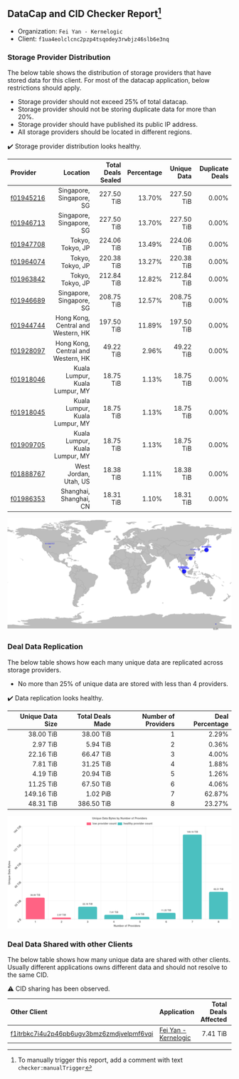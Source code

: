 ## DataCap and CID Checker Report[^1]
 - Organization: `Fei Yan - Kernelogic`
 - Client: `f1ua4eolclcnc2pzp4tsqodey3rwbjz46slb6e3nq`
### Storage Provider Distribution
The below table shows the distribution of storage providers that have stored data for this client.
For most of the datacap application, below restrictions should apply.
 - Storage provider should not exceed 25% of total datacap.
 - Storage provider should not be storing duplicate data for more than 20%.
 - Storage provider should have published its public IP address.
 - All storage providers should be located in different regions.

✔️ Storage provider distribution looks healthy.

| Provider                                              |                           Location | Total Deals Sealed | Percentage | Unique Data | Duplicate Deals |
| :---------------------------------------------------- | ---------------------------------: | -----------------: | ---------: | ----------: | --------------: |
| [f01945216](https://filfox.info/en/address/f01945216) |           Singapore, Singapore, SG |         227.50 TiB |     13.70% |  227.50 TiB |           0.00% |
| [f01946713](https://filfox.info/en/address/f01946713) |           Singapore, Singapore, SG |         227.50 TiB |     13.70% |  227.50 TiB |           0.00% |
| [f01947708](https://filfox.info/en/address/f01947708) |                   Tokyo, Tokyo, JP |         224.06 TiB |     13.49% |  224.06 TiB |           0.00% |
| [f01964074](https://filfox.info/en/address/f01964074) |                   Tokyo, Tokyo, JP |         220.38 TiB |     13.27% |  220.38 TiB |           0.00% |
| [f01963842](https://filfox.info/en/address/f01963842) |                   Tokyo, Tokyo, JP |         212.84 TiB |     12.82% |  212.84 TiB |           0.00% |
| [f01946689](https://filfox.info/en/address/f01946689) |           Singapore, Singapore, SG |         208.75 TiB |     12.57% |  208.75 TiB |           0.00% |
| [f01944744](https://filfox.info/en/address/f01944744) | Hong Kong, Central and Western, HK |         197.50 TiB |     11.89% |  197.50 TiB |           0.00% |
| [f01928097](https://filfox.info/en/address/f01928097) | Hong Kong, Central and Western, HK |          49.22 TiB |      2.96% |   49.22 TiB |           0.00% |
| [f01918046](https://filfox.info/en/address/f01918046) |     Kuala Lumpur, Kuala Lumpur, MY |          18.75 TiB |      1.13% |   18.75 TiB |           0.00% |
| [f01918045](https://filfox.info/en/address/f01918045) |     Kuala Lumpur, Kuala Lumpur, MY |          18.75 TiB |      1.13% |   18.75 TiB |           0.00% |
| [f01909705](https://filfox.info/en/address/f01909705) |     Kuala Lumpur, Kuala Lumpur, MY |          18.75 TiB |      1.13% |   18.75 TiB |           0.00% |
| [f01888767](https://filfox.info/en/address/f01888767) |              West Jordan, Utah, US |          18.38 TiB |      1.11% |   18.38 TiB |           0.00% |
| [f01986353](https://filfox.info/en/address/f01986353) |             Shanghai, Shanghai, CN |          18.31 TiB |      1.10% |   18.31 TiB |           0.00% |

![Provider Distribution](https://raw.githubusercontent.com/data-preservation-programs/filplus-checker-assets/main/filecoin-project/filecoin-plus-large-datasets/issues/1107/1671007038739.png)
### Deal Data Replication
The below table shows how each many unique data are replicated across storage providers.
- No more than 25% of unique data are stored with less than 4 providers.

✔️ Data replication looks healthy.

| Unique Data Size | Total Deals Made | Number of Providers | Deal Percentage |
| ---------------: | ---------------: | ------------------: | --------------: |
|        38.00 TiB |        38.00 TiB |                   1 |           2.29% |
|         2.97 TiB |         5.94 TiB |                   2 |           0.36% |
|        22.16 TiB |        66.47 TiB |                   3 |           4.00% |
|         7.81 TiB |        31.25 TiB |                   4 |           1.88% |
|         4.19 TiB |        20.94 TiB |                   5 |           1.26% |
|        11.25 TiB |        67.50 TiB |                   6 |           4.06% |
|       149.16 TiB |         1.02 PiB |                   7 |          62.87% |
|        48.31 TiB |       386.50 TiB |                   8 |          23.27% |

![Replication Distribution](https://raw.githubusercontent.com/data-preservation-programs/filplus-checker-assets/main/filecoin-project/filecoin-plus-large-datasets/issues/1107/1671007039317.png)
### Deal Data Shared with other Clients
The below table shows how many unique data are shared with other clients.
Usually different applications owns different data and should not resolve to the same CID.

⚠️ CID sharing has been observed.

| Other Client                                                                                                          | Application                                                                                           | Total Deals Affected | Unique CIDs |        Verifier |
| :-------------------------------------------------------------------------------------------------------------------- | :---------------------------------------------------------------------------------------------------- | -------------------: | ----------: | --------------: |
| [f1itrbkc7i4u2p46pb6ugv3bmz6zmdjvelpmf6vqi](https://filfox.info/en/address/f1itrbkc7i4u2p46pb6ugv3bmz6zmdjvelpmf6vqi) | [Fei Yan \- Kernelogic](https://github.com/filecoin-project/filecoin-plus-large-datasets/issues/1106) |             7.41 TiB |         237 | LDN v3 multisig |

[^1]: To manually trigger this report, add a comment with text `checker:manualTrigger`
